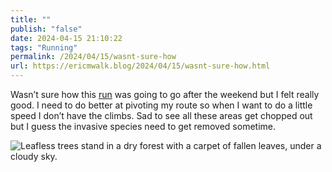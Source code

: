 ```yaml
---
title: ""
publish: "false"
date: 2024-04-15 21:10:22
tags: "Running"
permalink: /2024/04/15/wasnt-sure-how
url: https://ericmwalk.blog/2024/04/15/wasnt-sure-how.html
---
```


Wasn’t sure how this [run](https://strava.com/activities/11189527537) was going to go after the weekend but I felt really good. I need to do better at pivoting my route so when I want to do a little speed I don’t have the climbs. Sad to see all these areas get chopped out but I guess the invasive species need to get removed sometime.

![Leafless trees stand in a dry forest with a carpet of fallen leaves, under a cloudy sky.](https://ericmwalk.blog/uploads/2024/img-8635.jpeg)